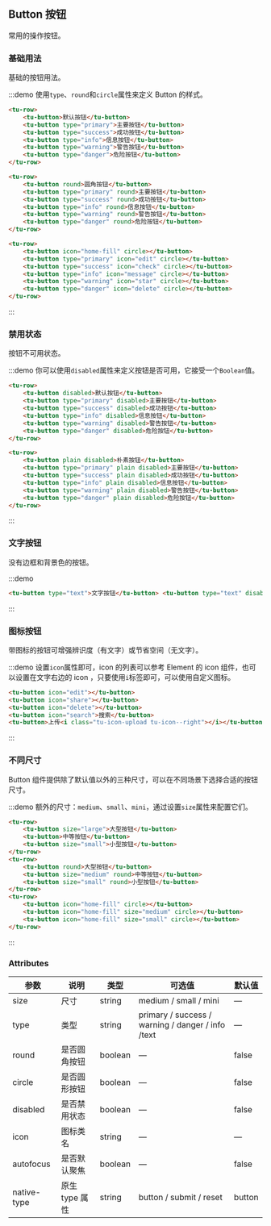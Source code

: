 ## Button 按钮

常用的操作按钮。

### 基础用法

基础的按钮用法。

:::demo 使用`type`、`round`和`circle`属性来定义 Button 的样式。

```html
<tu-row>
	<tu-button>默认按钮</tu-button>
	<tu-button type="primary">主要按钮</tu-button>
	<tu-button type="success">成功按钮</tu-button>
	<tu-button type="info">信息按钮</tu-button>
	<tu-button type="warning">警告按钮</tu-button>
	<tu-button type="danger">危险按钮</tu-button>
</tu-row>

<tu-row>
	<tu-button round>圆角按钮</tu-button>
	<tu-button type="primary" round>主要按钮</tu-button>
	<tu-button type="success" round>成功按钮</tu-button>
	<tu-button type="info" round>信息按钮</tu-button>
	<tu-button type="warning" round>警告按钮</tu-button>
	<tu-button type="danger" round>危险按钮</tu-button>
</tu-row>

<tu-row>
	<tu-button icon="home-fill" circle></tu-button>
	<tu-button type="primary" icon="edit" circle></tu-button>
	<tu-button type="success" icon="check" circle></tu-button>
	<tu-button type="info" icon="message" circle></tu-button>
	<tu-button type="warning" icon="star" circle></tu-button>
	<tu-button type="danger" icon="delete" circle></tu-button>
</tu-row>
```

:::

### 禁用状态

按钮不可用状态。

:::demo 你可以使用`disabled`属性来定义按钮是否可用，它接受一个`Boolean`值。

```html
<tu-row>
	<tu-button disabled>默认按钮</tu-button>
	<tu-button type="primary" disabled>主要按钮</tu-button>
	<tu-button type="success" disabled>成功按钮</tu-button>
	<tu-button type="info" disabled>信息按钮</tu-button>
	<tu-button type="warning" disabled>警告按钮</tu-button>
	<tu-button type="danger" disabled>危险按钮</tu-button>
</tu-row>

<tu-row>
	<tu-button plain disabled>朴素按钮</tu-button>
	<tu-button type="primary" plain disabled>主要按钮</tu-button>
	<tu-button type="success" plain disabled>成功按钮</tu-button>
	<tu-button type="info" plain disabled>信息按钮</tu-button>
	<tu-button type="warning" plain disabled>警告按钮</tu-button>
	<tu-button type="danger" plain disabled>危险按钮</tu-button>
</tu-row>
```

:::

### 文字按钮

没有边框和背景色的按钮。

:::demo

```html
<tu-button type="text">文字按钮</tu-button> <tu-button type="text" disabled>文字按钮</tu-button>
```

:::

### 图标按钮

带图标的按钮可增强辨识度（有文字）或节省空间（无文字）。

:::demo 设置`icon`属性即可，icon 的列表可以参考 Element 的 icon 组件，也可以设置在文字右边的 icon ，只要使用`i`标签即可，可以使用自定义图标。

```html
<tu-button icon="edit"></tu-button>
<tu-button icon="share"></tu-button>
<tu-button icon="delete"></tu-button>
<tu-button icon="search">搜索</tu-button>
<tu-button>上传<i class="tu-icon-upload tu-icon--right"></i></tu-button>
```

:::

### 不同尺寸

Button 组件提供除了默认值以外的三种尺寸，可以在不同场景下选择合适的按钮尺寸。

:::demo 额外的尺寸：`medium`、`small`、`mini`，通过设置`size`属性来配置它们。

```html
<tu-row>
	<tu-button size="large">大型按钮</tu-button>
	<tu-button>中等按钮</tu-button>
	<tu-button size="small">小型按钮</tu-button>
</tu-row>
<tu-row>
	<tu-button round>大型按钮</tu-button>
	<tu-button size="medium" round>中等按钮</tu-button>
	<tu-button size="small" round>小型按钮</tu-button>
</tu-row>
<tu-row>
	<tu-button icon="home-fill" circle></tu-button>
	<tu-button icon="home-fill" size="medium" circle></tu-button>
	<tu-button icon="home-fill" size="small" circle></tu-button>
</tu-row>
```

:::

### Attributes

| 参数        | 说明           | 类型    | 可选值                                            | 默认值 |
| ----------- | -------------- | ------- | ------------------------------------------------- | ------ |
| size        | 尺寸           | string  | medium / small / mini                             | —      |
| type        | 类型           | string  | primary / success / warning / danger / info /text | —      |
| round       | 是否圆角按钮   | boolean | —                                                 | false  |
| circle      | 是否圆形按钮   | boolean | —                                                 | false  |
| disabled    | 是否禁用状态   | boolean | —                                                 | false  |
| icon        | 图标类名       | string  | —                                                 | —      |
| autofocus   | 是否默认聚焦   | boolean | —                                                 | false  |
| native-type | 原生 type 属性 | string  | button / submit / reset                           | button |
